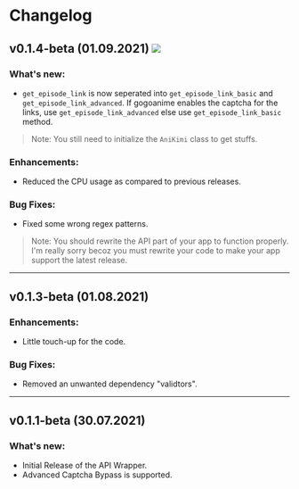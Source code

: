 # Changelog

## v0.1.4-beta (01.09.2021) <img src="https://img.shields.io/badge/-latest-brightgreen"/>

### What's new:

- `get_episode_link` is now seperated into `get_episode_link_basic` and `get_episode_link_advanced`. If gogoanime enables the captcha for the links, use `get_episode_link_advanced` else use `get_episode_link_basic` method.

> Note: You still need to initialize the `AniKimi` class to get stuffs.

### Enhancements:

- Reduced the CPU usage as compared to previous releases.

### Bug Fixes:
 - Fixed some wrong regex patterns.

 > Note: You should rewrite the API part of your app to function properly. I'm really sorry becoz you must rewrite your code to make your app support the latest release.

---

## v0.1.3-beta (01.08.2021)

### Enhancements:

- Little touch-up for the code.

### Bug Fixes:
- Removed an unwanted dependency "validtors".

---

## v0.1.1-beta (30.07.2021)

### What's new:

- Initial Release of the API Wrapper.
- Advanced Captcha Bypass is supported.